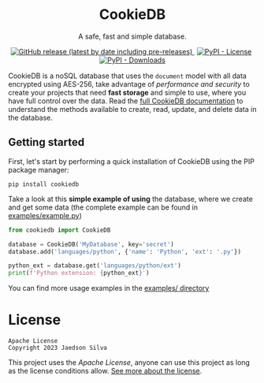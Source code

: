 <h1 align="center">CookieDB</h1>
<p align="center">A safe, fast and simple database.</p>

<p align="center" style="margin-bottom: 15px">
    <a href="https://github.com/jaedsonpys/cookiedb/releases">
        <img alt="GitHub release (latest by date including pre-releases)" src="https://img.shields.io/github/v/release/jaedsonpys/cookiedb?include_prereleases">
    </a>
    <a href="https://github.com/jaedsonpys/cookiedb/blob/master/LICENSE" style="margin-right: 5px; margin-left: 5px">
        <img alt="PyPI - License" src="https://img.shields.io/pypi/l/cookiedb">
    </a>
    <a href="https://pypi.org/project/cookiedb">
        <img alt="PyPI - Downloads" src="https://img.shields.io/pypi/dm/cookiedb">
    </a>
</p>

CookieDB is a noSQL database that uses the `document` model with all data encrypted using AES-256, take advantage of *performance and security* to create your projects that need **fast storage** and simple to use, where you have full control over the data. Read the [full CookieDB documentation](https://jaedsonpys.github.io/cookiedb) to understand the methods available to create, read, update, and delete data in the database.

## Getting started

First, let's start by performing a quick installation of CookieDB using the PIP package manager:

```
pip install cookiedb
```

Take a look at this **simple example of using** the database, where we create and get some data (the complete example can be found in [examples/example.py](https://github.com/jaedsonpys/cookiedb/blob/master/examples/example.py))

```python
from cookiedb import CookieDB

database = CookieDB('MyDatabase', key='secret')
database.add('languages/python', {'name': 'Python', 'ext': '.py'})

python_ext = database.get('languages/python/ext')
print(f'Python extension: {python_ext}')
```

You can find more usage examples in the [examples/ directory](https://github.com/jaedsonpys/cookiedb/tree/master/examples)

# License

```
Apache License
Copyright 2023 Jaedson Silva
```

This project uses the *Apache License*, anyone can use this project as long as the license conditions allow. [See more about the license](https://github.com/jaedsonpys/cookiedb/blob/master/LICENSE).
